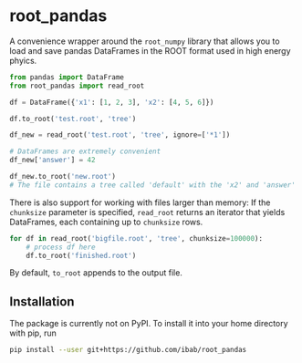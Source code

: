
# root\_pandas

A convenience wrapper around the `root_numpy` library that allows you to load and save pandas DataFrames in the ROOT format used in high energy phyics.

```python
from pandas import DataFrame
from root_pandas import read_root

df = DataFrame({'x1': [1, 2, 3], 'x2': [4, 5, 6]})

df.to_root('test.root', 'tree')

df_new = read_root('test.root', 'tree', ignore=['*1'])

# DataFrames are extremely convenient
df_new['answer'] = 42

df_new.to_root('new.root')
# The file contains a tree called 'default' with the 'x2' and 'answer' branches
```

There is also support for working with files larger than memory:
If the `chunksize` parameter is specified, `read_root` returns an iterator that yields DataFrames, each containing up to `chunksize` rows.
```python
for df in read_root('bigfile.root', 'tree', chunksize=100000):
    # process df here
    df.to_root('finished.root')
```
By default, `to_root` appends to the output file.

## Installation
The package is currently not on PyPI.
To install it into your home directory with pip, run
```bash
pip install --user git+https://github.com/ibab/root_pandas
```
